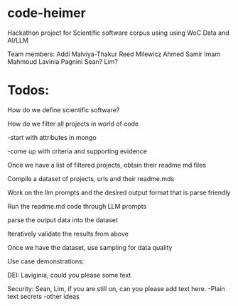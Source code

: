 # code-heimer
Hackathon project for Scientific software corpus using using WoC Data and AI/LLM

Team members: 
Addi Malviya-Thakur
Reed Milewicz
Ahmed Samir Imam Mahmoud
Lavinia Pagnini
Sean?
Lim?


# Todos:
How do we define scientific software?

How do we filter all projects in world of code

  -start with attributes in mongo

  -come up with criteria and supporting evidence 
  
Once we have a list of filtered projects, obtain their readme md files

Compile a dataset of projects, urls and their readme.mds

Work on the llm prompts and the desired output format that is parse friendly 

Run the readme.md code through LLM prompts

parse the output data into the dataset

Iteratively validate the results from above 

Once we have the dataset, use sampling for data quality 



Use case demonstrations: 

DEI: Laviginia, could you please some text

Security: Sean, Lim, if you are still on, can you please add text here.
  -Plain text secrets
  -other ideas

